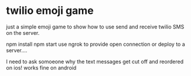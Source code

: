 # twilio emoji game

just a simple emoji game to show how to use send and receive twilio SMS on the server.

npm install
npm start
use ngrok to provide open connection or deploy to a server....

I need to ask somoeone why the text messages get cut off and reordered on ios!
works fine on android
